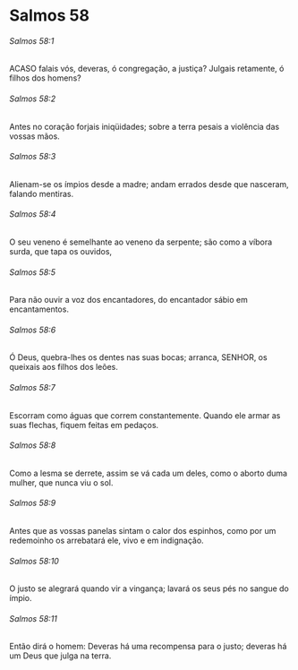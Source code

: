 # Salmos 58

###### Salmos 58:1

ACASO falais vós, deveras, ó congregação, a justiça? Julgais retamente, ó filhos dos homens?

###### Salmos 58:2

Antes no coração forjais iniqüidades; sobre a terra pesais a violência das vossas mãos.

###### Salmos 58:3

Alienam-se os ímpios desde a madre; andam errados desde que nasceram, falando mentiras.

###### Salmos 58:4

O seu veneno é semelhante ao veneno da serpente; são como a víbora surda, que tapa os ouvidos,

###### Salmos 58:5

Para não ouvir a voz dos encantadores, do encantador sábio em encantamentos.

###### Salmos 58:6

Ó Deus, quebra-lhes os dentes nas suas bocas; arranca, SENHOR, os queixais aos filhos dos leões.

###### Salmos 58:7

Escorram como águas que correm constantemente. Quando ele armar as suas flechas, fiquem feitas em pedaços.

###### Salmos 58:8

Como a lesma se derrete, assim se vá cada um deles, como o aborto duma mulher, que nunca viu o sol.

###### Salmos 58:9

Antes que as vossas panelas sintam o calor dos espinhos, como por um redemoinho os arrebatará ele, vivo e em indignação.

###### Salmos 58:10

O justo se alegrará quando vir a vingança; lavará os seus pés no sangue do ímpio.

###### Salmos 58:11

Então dirá o homem: Deveras há uma recompensa para o justo; deveras há um Deus que julga na terra.

